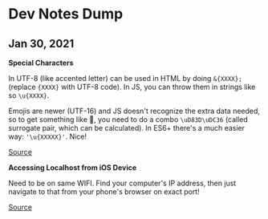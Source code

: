# Dev Notes Dump

## Jan 30, 2021

**Special Characters**

In UTF-8 (like accented letter) can be used in HTML by doing `&{XXXX};` (replace `{XXXX}` with UTF-8 code). In JS, you can throw them in strings like so `\u{XXXX}`.

Emojis are newer (UTF-16) and JS doesn't recognize the extra data needed, so to get something like 🐶, you need to do a combo `\uD83D\uDC36` (called surrogate pair, which can be calculated). In ES6+ there's a much easier way: `'\u{XXXXX}'`. Nice!

[Source](https://flaviocopes.com/javascript-unicode/)

**Accessing Localhost from iOS Device**

Need to be on same WIFI. Find your computer's IP address, then just navigate to that from your phone's browser on exact port!

[Source](https://stackoverflow.com/questions/3132105/how-do-you-access-a-website-running-on-localhost-from-iphone-browser)
